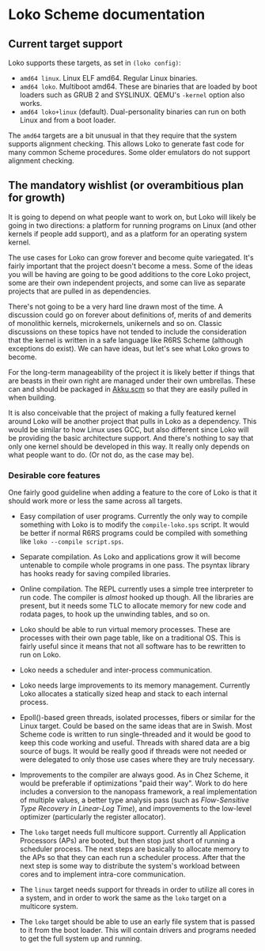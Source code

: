# Loko Scheme documentation

## Current target support

Loko supports these targets, as set in `(loko config)`:

* `amd64 linux`. Linux ELF amd64. Regular Linux binaries.
* `amd64 loko`. Multiboot amd64. These are binaries that are loaded
  by boot loaders such as GRUB 2 and SYSLINUX. QEMU's `-kernel` option
  also works.
* `amd64 loko+linux` (default). Dual-personality binaries can run
  on both Linux and from a boot loader.

The `amd64` targets are a bit unusual in that they require that the
system supports alignment checking. This allows Loko to generate fast
code for many common Scheme procedures. Some older emulators do not
support alignment checking.

## The mandatory wishlist (or overambitious plan for growth)

It is going to depend on what people want to work on, but Loko will
likely be going in two directions: a platform for running programs on
Linux (and other kernels if people add support), and as a platform for
an operating system kernel.

The use cases for Loko can grow forever and become quite variegated.
It's fairly important that the project doesn't become a mess. Some of
the ideas you will be having are going to be good additions to the
core Loko project, some are their own independent projects, and some
can live as separate projects that are pulled in as dependencies.

There's not going to be a very hard line drawn most of the time. A
discussion could go on forever about definitions of, merits of and
demerits of monolithic kernels, microkernels, unikernels and so on.
Classic discussions on these topics have not tended to include the
consideration that the kernel is written in a safe language like R6RS
Scheme (although exceptions do exist). We can have ideas, but let's
see what Loko grows to become.

For the long-term manageability of the project it is likely better if
things that are beasts in their own right are managed under their own
umbrellas. These can and should be packaged
in [Akku.scm](https://akkuscm.org/) so that they are easily pulled
in when building.

It is also conceivable that the project of making a fully featured
kernel around Loko will be another project that pulls in Loko as a
dependency. This would be similar to how Linux uses GCC, but also
different since Loko will be providing the basic architecture support.
And there's nothing to say that only one kernel should be developed in
this way. It really only depends on what people want to do. (Or not
do, as the case may be).

### Desirable core features

One fairly good guideline when adding a feature to the core of Loko is
that it should work more or less the same across all targets.

* Easy compilation of user programs. Currently the only way to compile
  something with Loko is to modify the `compile-loko.sps` script. It
  would be better if normal R6RS programs could be compiled with
  something like `loko --compile script.sps`.
  
* Separate compilation. As Loko and applications grow it will become
  untenable to compile whole programs in one pass. The psyntax library
  has hooks ready for saving compiled libraries.

* Online compilation. The REPL currently uses a simple tree
  interpreter to run code. The compiler is *almost* hooked up though.
  All the libraries are present, but it needs some TLC to allocate
  memory for new code and rodata pages, to hook up the unwinding
  tables, and so on.

* Loko should be able to run virtual memory processes. These are
  processes with their own page table, like on a traditional OS. This
  is fairly useful since it means that not all software has to be
  rewritten to run on Loko.

* Loko needs a scheduler and inter-process communication.

* Loko needs large improvements to its memory management. Currently
  Loko allocates a statically sized heap and stack to each internal
  process.

* Epoll()-based green threads, isolated processes, fibers or similar
  for the Linux target. Could be based on the same ideas that are in
  Swish. Most Scheme code is written to run single-threaded and it
  would be good to keep this code working and useful. Threads with
  shared data are a big source of bugs. It would be really good if
  threads were not needed or were delegated to only those use cases
  where they are truly necessary.

* Improvements to the compiler are always good. As in Chez Scheme, it
  would be preferable if optimizations "paid their way". Work to do
  here includes a conversion to the nanopass framework, a real
  implementation of multiple values, a better type analysis pass (such
  as _Flow-Sensitive Type Recovery in Linear-Log Time_), and
  improvements to the low-level optimizer (particularly the register
  allocator).

* The `loko` target needs full multicore support. Currently all
  Application Processors (APs) are booted, but then stop just short of
  running a scheduler process. The next steps are basically to
  allocate memory to the APs so that they can each run a scheduler
  process. After that the next step is some way to distribute the
  system's workload between cores and to implement intra-core
  communication.

* The `linux` target needs support for threads in order to utilize all
  cores in a system, and in order to work the same as the `loko`
  target on a multicore system.

* The `loko` target should be able to use an early file system that is
  passed to it from the boot loader. This will contain drivers and
  programs needed to get the full system up and running.
